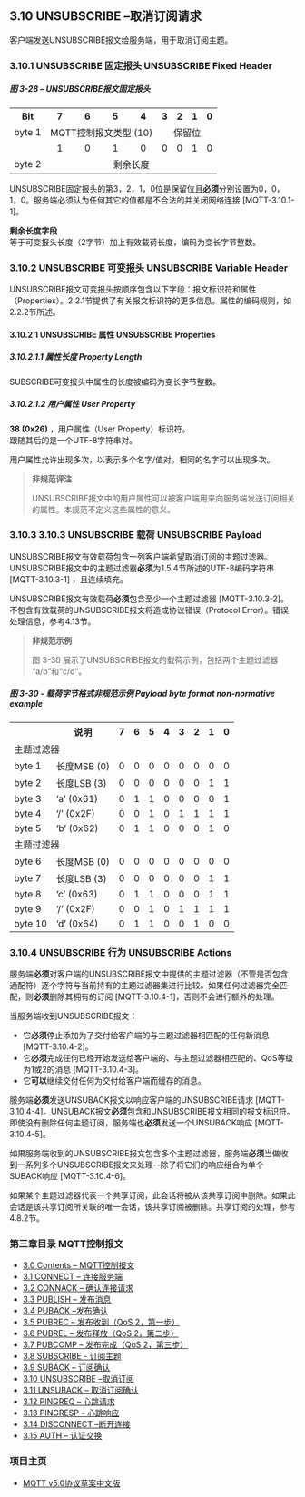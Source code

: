 ## 3.10 UNSUBSCRIBE –取消订阅请求

客户端发送UNSUBSCRIBE报文给服务端，用于取消订阅主题。

### 3.10.1 UNSUBSCRIBE 固定报头 UNSUBSCRIBE Fixed Header

##### 图 3-28 – UNSUBSCRIBE报文固定报头

<table style="text-align:center">
   <tr>
     <th>Bit</th>
     <th>7</th>
     <th>6</th>
     <th>5</th>
     <th>4</th>
     <th>3</th>
     <th>2</th>
     <th>1</th>
     <th>0</th>
   </tr>
   <tr>
     <td>byte 1</td>
     <td colspan="4" align="center">MQTT控制报文类型 (10)</td>
     <td colspan="4" align="center">保留位</td>
   </tr>
   <tr>
       <td></td>
       <td align="center">1</td>
       <td align="center">0</td>
       <td align="center">1</td>
       <td align="center">0</td>
       <td align="center">0</td>
       <td align="center">0</td>
       <td align="center">1</td>
       <td align="center">0</td>
     </tr>
   <tr>
     <td>byte 2</td>
     <td colspan="8" align="center">剩余长度</td>
   </tr>
 </table>

UNSUBSCRIBE固定报头的第3，2，1，0位是保留位且**必须**分别设置为0，0，1，0。服务端必须认为任何其它的值都是不合法的并关闭网络连接 \[MQTT-3.10.1-1\]。

**剩余长度字段**  
等于可变报头长度（2字节）加上有效载荷长度，编码为变长字节整数。

### 3.10.2 UNSUBSCRIBE 可变报头 UNSUBSCRIBE Variable Header

UNSUBSCRIBE报文可变报头按顺序包含以下字段：报文标识符和属性（Properties）。2.2.1节提供了有关报文标识符的更多信息。属性的编码规则，如2.2.2节所述。

#### 3.10.2.1 UNSUBSCRIBE 属性 UNSUBSCRIBE Properties

##### 3.10.2.1.1 属性长度 Property Length

SUBSCRIBE可变报头中属性的长度被编码为变长字节整数。

##### 3.10.2.1.2 用户属性 User Property

**38 (0x26)** ，用户属性（User Property）标识符。  
跟随其后的是一个UTF-8字符串对。

用户属性允许出现多次，以表示多个名字/值对。相同的名字可以出现多次。

> **非规范评注**
>
> UNSUBSCRIBE报文中的用户属性可以被客户端用来向服务端发送订阅相关的属性。本规范不定义这些属性的意义。

### 3.10.3 3.10.3 UNSUBSCRIBE 载荷 UNSUBSCRIBE Payload

UNSUBSCRIBE报文有效载荷包含一列客户端希望取消订阅的主题过滤器。UNSUBSCRIBE报文中的主题过滤器**必须**为1.5.4节所述的UTF-8编码字符串 \[MQTT-3.10.3-1\] ，且连续填充。

UNSUBSCRIBE报文有效载荷**必须**包含至少一个主题过滤器 \[MQTT-3.10.3-2\]。不包含有效载荷的UNSUBSCRIBE报文将造成协议错误（Protocol Error）。错误处理信息，参考4.13节。

> **非规范示例**
>
> 图 3-30 展示了UNSUBSCRIBE报文的载荷示例，包括两个主题过滤器 “a/b”和“c/d”。

##### 图 3-30 - 载荷字节格式非规范示例 Payload byte format non-normative example

<table>
  <tr>
    <th></th>
    <th>说明</th>
	<th>7</th>
	<th>6</th>
	<th>5</th>
	<th>4</th>
	<th>3</th>
	<th>2</th>
	<th>1</th>
	<th>0</th>
  </tr>
  <tr>
    <td colspan="10">主题过滤器</td>
  </tr>
  <tr>
    <td>byte 1</td>
    <td>长度MSB (0)</td>
	<td>0</td>
	<td>0</td>
	<td>0</td>
	<td>0</td>
	<td>0</td>
	<td>0</td>
	<td>0</td>
	<td>0</td>
  </tr>
  <tr>
    <td>byte 2</td>
    <td>长度LSB (3)</td>
	<td>0</td>
	<td>0</td>
	<td>0</td>
	<td>0</td>
	<td>0</td>
	<td>0</td>
	<td>1</td>
	<td>1</td>
  </tr>
  <tr>
    <td>byte 3</td>
    <td>‘a’ (0x61)</td>
	<td>0</td>
	<td>1</td>
	<td>1</td>
	<td>0</td>
	<td>0</td>
	<td>0</td>
	<td>0</td>
	<td>1</td>
  </tr>
  <tr>
    <td>byte 4</td>
    <td>‘/’ (0x2F)</td>
	<td>0</td>
	<td>0</td>
	<td>1</td>
	<td>0</td>
	<td>1</td>
	<td>1</td>
	<td>1</td>
	<td>1</td>
  </tr>
  <tr>
    <td>byte 5</td>
    <td>‘b’ (0x62)</td>
	<td>0</td>
	<td>1</td>
	<td>1</td>
	<td>0</td>
	<td>0</td>
	<td>0</td>
	<td>1</td>
	<td>0</td>
  </tr>
  <tr>
    <td colspan="10">主题过滤器</td>
  </tr>
  <tr>
    <td>byte 6</td>
    <td>长度MSB (0)</td>
	<td>0</td>
	<td>0</td>
	<td>0</td>
	<td>0</td>
	<td>0</td>
	<td>0</td>
	<td>0</td>
	<td>0</td>
  </tr>
  <tr>
    <td>byte 7</td>
    <td>长度LSB (3)</td>
	<td>0</td>
	<td>0</td>
	<td>0</td>
	<td>0</td>
	<td>0</td>
	<td>0</td>
	<td>1</td>
	<td>1</td>
  </tr>
  <tr>
    <td>byte 8</td>
    <td>‘c’ (0x63)</td>
	<td>0</td>
	<td>1</td>
	<td>1</td>
	<td>0</td>
	<td>0</td>
	<td>0</td>
	<td>1</td>
	<td>1</td>
  </tr>
  <tr>
    <td>byte 9</td>
    <td>‘/’ (0x2F)</td>
	<td>0</td>
	<td>0</td>
	<td>1</td>
	<td>0</td>
	<td>1</td>
	<td>1</td>
	<td>1</td>
	<td>1</td>
  </tr>
  <tr>
    <td>byte 10</td>
    <td>‘d’ (0x64)</td>
	<td>0</td>
	<td>1</td>
	<td>1</td>
	<td>0</td>
	<td>0</td>
	<td>1</td>
	<td>0</td>
	<td>0</td>
  </tr>
</table>

### 3.10.4 UNSUBSCRIBE 行为 UNSUBSCRIBE Actions

服务端**必须**对客户端的UNSUBSCRIBE报文中提供的主题过滤器（不管是否包含通配符）逐个字符与当前持有的主题过滤器集进行比较。如果任何过滤器完全匹配，则**必须**删除其拥有的订阅 \[MQTT-3.10.4-1\]，否则不会进行额外的处理。

当服务端收到UNSUBSCRIBE报文：
-    它**必须**停止添加为了交付给客户端的与主题过滤器相匹配的任何新消息 \[MQTT-3.10.4-2\]。
-    它**必须**完成任何已经开始发送给客户端的、与主题过滤器相匹配的、QoS等级为1或2的消息 \[MQTT-3.10.4-3\]。
-    它**可以**继续交付任何为交付给客户端而缓存的消息。

服务端**必须**发送UNSUBACK报文以响应客户端的UNSUBSCRIBE请求 \[MQTT-3.10.4-4\]。UNSUBACK报文**必须**包含和UNSUBSCRIBE报文相同的报文标识符。即使没有删除任何主题订阅，服务端也**必须**发送一个UNSUBACK响应 [MQTT-3.10.4-5]。

如果服务端收到的UNSUBSCRIBE报文包含多个主题过滤器，服务端**必须**当做收到一系列多个UNSUBSCRIBE报文来处理--除了将它们的响应组合为单个SUBACK响应 \[MQTT-3.10.4-6\]。

如果某个主题过滤器代表一个共享订阅，此会话将被从该共享订阅中删除。如果此会话是该共享订阅所关联的唯一会话，该共享订阅被删除。共享订阅的处理，参考4.8.2节。


### 第三章目录 MQTT控制报文

- [3.0 Contents – MQTT控制报文](03-ControlPackets.md)
- [3.1 CONNECT – 连接服务端](0301-CONNECT.md)
- [3.2 CONNACK – 确认连接请求](0302-CONNACK.md)
- [3.3 PUBLISH – 发布消息](0303-PUBLISH.md)
- [3.4 PUBACK –发布确认](0304-PUBACK.md)
- [3.5 PUBREC – 发布收到（QoS 2，第一步）](0305-PUBREC.md)
- [3.6 PUBREL – 发布释放（QoS 2，第二步）](0306-PUBREL.md)
- [3.7 PUBCOMP – 发布完成（QoS 2，第三步）](0307-PUBCOMP.md)
- [3.8 SUBSCRIBE - 订阅主题](0308-SUBSCRIBE.md)
- [3.9 SUBACK – 订阅确认](0309-SUBACK.md)
- [3.10 UNSUBSCRIBE –取消订阅](0310-UNSUBSCRIBE.md)
- [3.11 UNSUBACK – 取消订阅确认](0311-UNSUBACK.md)
- [3.12 PINGREQ – 心跳请求](0312-PINGREQ.md)
- [3.13 PINGRESP – 心跳响应](0313-PINGRESP.md)
- [3.14 DISCONNECT –断开连接](0314-DISCONNECT.md)
- [3.15 AUTH – 认证交换](0315-AUTH.md)

### 项目主页

- [MQTT v5.0协议草案中文版](https://github.com/hui6075/mqtt_v5)


